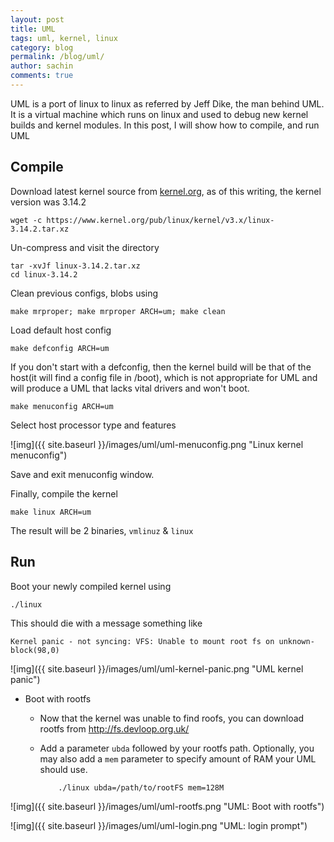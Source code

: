 ```yaml
---
layout: post
title: UML
tags: uml, kernel, linux
category: blog
permalink: /blog/uml/
author: sachin
comments: true
---
```


UML is a port of linux to linux as referred by Jeff Dike, the man
behind UML. It is a virtual machine which runs on linux and used to
debug new kernel builds and kernel modules. In this post, I will show
how to compile, and run UML

## Compile

Download latest kernel source from
[kernel.org](https://www.kernel.org/), as of this writing, the kernel
version was 3.14.2

    wget -c https://www.kernel.org/pub/linux/kernel/v3.x/linux-3.14.2.tar.xz

Un-compress and visit the directory

    tar -xvJf linux-3.14.2.tar.xz
    cd linux-3.14.2

Clean previous configs, blobs using

    make mrproper; make mrproper ARCH=um; make clean

Load default host config

    make defconfig ARCH=um

If you don't start with a defconfig, then the kernel build will be
that of the host(it will find a config file in /boot), which is not
appropriate for UML and will produce a UML that lacks vital drivers
and won't boot.

    make menuconfig ARCH=um

Select host processor type and features

![img]({{ site.baseurl }}/images/uml/uml-menuconfig.png "Linux kernel menuconfig")

Save and exit menuconfig window.

Finally, compile the kernel

    make linux ARCH=um

The result will be 2 binaries, `vmlinuz` & `linux`

## Run

Boot your newly compiled kernel using

    ./linux

This should die with a message something like

    Kernel panic - not syncing: VFS: Unable to mount root fs on unknown-block(98,0)

![img]({{ site.baseurl }}/images/uml/uml-kernel-panic.png "UML kernel panic")

- Boot with rootfs
  - Now that the kernel was unable to find roofs, you can download
  rootfs from <http://fs.devloop.org.uk/>

  - Add a parameter `ubda` followed by your rootfs
  path. Optionally, you may also add a `mem` parameter to specify
  amount of RAM your UML should use.

            ./linux ubda=/path/to/rootFS mem=128M


![img]({{ site.baseurl }}/images/uml/uml-rootfs.png "UML: Boot with rootfs")

![img]({{ site.baseurl }}/images/uml/uml-login.png "UML: login prompt")
